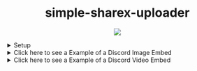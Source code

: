 <h1 align="center"> simple-sharex-uploader </h1>
<p align="center"><img src="https://i.ibb.co/8P7NCFQ/image.png"></p>
<details>
<summary>Setup</summary>
<ol>
  <li>Extract the files and upload them to your PHP host.</li>
  <li>Customize the settings in the config.php file according to your preferences.</li>
  <li>Ensure that you set a secure value for the "main" key in the config.php file.</li>
  <li>Open the example.sxcu file and modify the domain in the "RequestURL" section to match your own domain.</li>
  <li>Open the main window of sharex</li>
  <li>Click on Destitations -> Custom Uploader Settings...</li>
  <li>Click on Import -> From file.. and select the example.sxcu </li>
</ol>
</details>

<details>
<summary>Click here to see a Example of a Discord Image Embed</summary>
<img src="https://i.ibb.co/zH21Jsp/image.png">
</details>
<details>
<summary>Click here to see a Example of a Discord Video Embed</summary>
<img src="https://i.ibb.co/Xs0SkmC/image.png">
</details>
